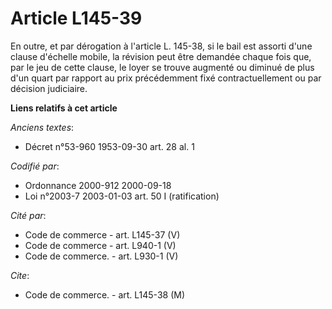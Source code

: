 # Article L145-39

En outre, et par dérogation à l'article L. 145-38, si le bail est assorti d'une clause d'échelle mobile, la révision peut
être demandée chaque fois que, par le jeu de cette clause, le loyer se trouve augmenté ou diminué de plus d'un quart par
rapport au prix précédemment fixé contractuellement ou par décision judiciaire.

**Liens relatifs à cet article**

_Anciens textes_:

  - Décret n°53-960 1953-09-30 art. 28 al. 1

_Codifié par_:

  - Ordonnance 2000-912 2000-09-18
  - Loi n°2003-7 2003-01-03 art. 50 I (ratification)

_Cité par_:

  - Code de commerce - art. L145-37 (V)
  - Code de commerce - art. L940-1 (V)
  - Code de commerce. - art. L930-1 (V)

_Cite_:

  - Code de commerce. - art. L145-38 (M)
